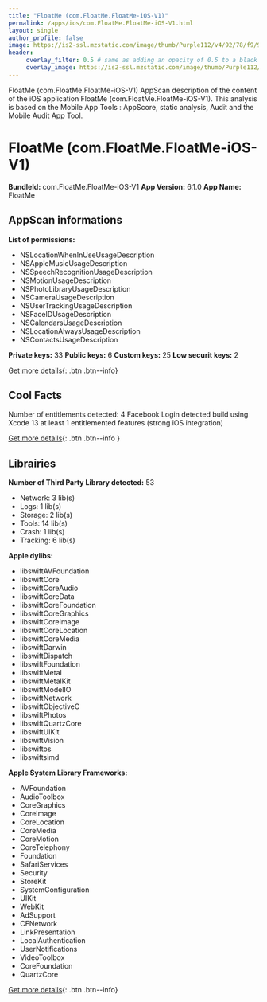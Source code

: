 ```yaml
---
title: "FloatMe (com.FloatMe.FloatMe-iOS-V1)"
permalink: /apps/ios/com.FloatMe.FloatMe-iOS-V1.html
layout: single
author_profile: false
image: https://is2-ssl.mzstatic.com/image/thumb/Purple112/v4/92/78/f9/9278f9d1-835f-9c5b-50fd-8e147bf65604/AppIcon-0-0-1x_U007emarketing-0-0-0-7-0-0-sRGB-0-0-0-GLES2_U002c0-512MB-85-220-0-0.png/512x512bb.jpg
header: 
     overlay_filter: 0.5 # same as adding an opacity of 0.5 to a black background
     overlay_image: https://is2-ssl.mzstatic.com/image/thumb/Purple112/v4/92/78/f9/9278f9d1-835f-9c5b-50fd-8e147bf65604/AppIcon-0-0-1x_U007emarketing-0-0-0-7-0-0-sRGB-0-0-0-GLES2_U002c0-512MB-85-220-0-0.png/512x512bb.jpg
---
```

FloatMe (com.FloatMe.FloatMe-iOS-V1) AppScan description of the content of the iOS application FloatMe (com.FloatMe.FloatMe-iOS-V1). This analysis is based on the Mobile App Tools : AppScore, static analysis, Audit and the Mobile Audit App Tool.

# FloatMe (com.FloatMe.FloatMe-iOS-V1)

**BundleId:** com.FloatMe.FloatMe-iOS-V1
**App Version:** 6.1.0
**App Name:** FloatMe


## AppScan informations 

**List of permissions:** 
- NSLocationWhenInUseUsageDescription
- NSAppleMusicUsageDescription
- NSSpeechRecognitionUsageDescription
- NSMotionUsageDescription
- NSPhotoLibraryUsageDescription
- NSCameraUsageDescription
- NSUserTrackingUsageDescription
- NSFaceIDUsageDescription
- NSCalendarsUsageDescription
- NSLocationAlwaysUsageDescription
- NSContactsUsageDescription
  
  
**Private keys:** 33
**Public keys:** 6
**Custom keys:** 25
**Low securit keys:** 2
  
[Get more details](/pricing.html){: .btn .btn--info}

## Cool Facts

Number of entitlements detected: 4
Facebook Login detected
build using Xcode 13
at least 1 entitlemented features (strong iOS integration)
  
[Get more details](/pricing.html){: .btn .btn--info }

## Librairies 
**Number of Third Party Library detected:** 53
- Network: 3 lib(s)
- Logs: 1 lib(s)
- Storage: 2 lib(s)
- Tools: 14 lib(s)
- Crash: 1 lib(s)
- Tracking: 6 lib(s)


**Apple dylibs:**
- libswiftAVFoundation
- libswiftCore
- libswiftCoreAudio
- libswiftCoreData
- libswiftCoreFoundation
- libswiftCoreGraphics
- libswiftCoreImage
- libswiftCoreLocation
- libswiftCoreMedia
- libswiftDarwin
- libswiftDispatch
- libswiftFoundation
- libswiftMetal
- libswiftMetalKit
- libswiftModelIO
- libswiftNetwork
- libswiftObjectiveC
- libswiftPhotos
- libswiftQuartzCore
- libswiftUIKit
- libswiftVision
- libswiftos
- libswiftsimd


**Apple System Library Frameworks:**
- AVFoundation
- AudioToolbox
- CoreGraphics
- CoreImage
- CoreLocation
- CoreMedia
- CoreMotion
- CoreTelephony
- Foundation
- SafariServices
- Security
- StoreKit
- SystemConfiguration
- UIKit
- WebKit
- AdSupport
- CFNetwork
- LinkPresentation
- LocalAuthentication
- UserNotifications
- VideoToolbox
- CoreFoundation
- QuartzCore


  
[Get more details](/pricing.html){: .btn .btn--info}

